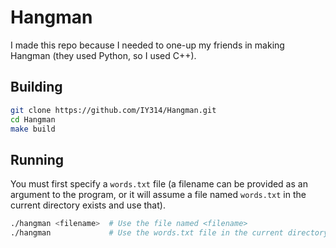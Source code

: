 # Hangman
I made this repo because I needed to one-up my friends in making Hangman (they used Python, so I used C++).

## Building
```sh
git clone https://github.com/IY314/Hangman.git
cd Hangman
make build
```

## Running
You must first specify a `words.txt` file (a filename can be provided as an argument to the program, or it will assume a file named `words.txt` in the current directory exists and use that).
```sh
./hangman <filename>  # Use the file named <filename>
./hangman             # Use the words.txt file in the current directory
```
